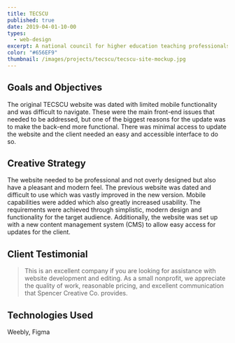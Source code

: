 ```yaml
---
title: TECSCU
published: true
date: 2019-04-01-10-00
types:
  - web-design
excerpt: A national council for higher education teaching professionals.
color: "#656EF9"
thumbnail: /images/projects/tecscu/tecscu-site-mockup.jpg
---
```

## Goals and Objectives

The original TECSCU website was dated with limited mobile functionality and was difficult to navigate. These were the main front-end issues that needed to be addressed, but one of the biggest reasons for the update was to make the back-end more functional. There was minimal access to update the website and the client needed an easy and accessible interface to do so.

## Creative Strategy

The website needed to be professional and not overly designed but also have a pleasant and modern feel. The previous website was dated and difficult to use which was vastly improved in the new version. Mobile capabilities were added which also greatly increased usability. The requirements were achieved through simplistic, modern design and functionality for the target audience. Additionally, the website was set up with a new content management system (CMS) to allow easy access for updates for the client.

## Client Testimonial

> This is an excellent company if you are looking for assistance with website development and editing. As a small nonprofit, we appreciate the quality of work, reasonable pricing, and excellent communication that Spencer Creative Co. provides.

## Technologies Used

Weebly, Figma